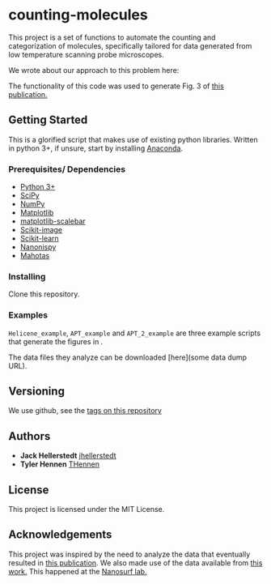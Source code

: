 # counting-molecules

This project is a set of functions to automate the counting and categorization of molecules, specifically tailored for data generated from low temperature scanning probe microscopes.

We wrote about our approach to this problem here: <CITE ARTICLE>

The functionality of this code was used to generate Fig. 3 of [this publication.](https://onlinelibrary.wiley.com/doi/abs/10.1002/anie.201812334)

## Getting Started

This is a glorified script that makes use of existing python libraries.  Written in python 3+, if unsure, start by installing [Anaconda](https://www.anaconda.com/download).

### Prerequisites/ Dependencies

* [Python 3+](https://www.anaconda.com/download)
* [SciPy](https://www.scipy.org/)
* [NumPy](http://www.numpy.org/)
* [Matplotlib](https://matplotlib.org/)
* [matplotlib-scalebar](https://pypi.org/project/matplotlib-scalebar/)
* [Scikit-image](https://scikit-image.org/)
* [Scikit-learn](https://scikit-learn.org/stable/)
* [Nanonispy](http://ysebastien.me/nanonispy-my-first-python-package.html)
* [Mahotas](https://mahotas.readthedocs.io/en/latest/)

### Installing

Clone this repository.

### Examples

`Helicene_example`, `APT_example` and `APT_2_example` are three example scripts that generate the figures in <CITE ARTICLE>.

The data files they analyze can be downloaded [here](some data dump URL).

## Versioning

We use github, see the [tags on this repository](https://github.com/thennen/counting-molecules/tags)

## Authors

* **Jack Hellerstedt** [jhellerstedt](https://github.com/jhellerstedt)
* **Tyler Hennen** [THennen](https://github.com/thennen)

## License

This project is licensed under the MIT License.

## Acknowledgements

This project was inspired by the need to analyze the data that eventually resulted in [this publication](https://onlinelibrary.wiley.com/doi/abs/10.1002/anie.201812334).
We also made use of the data available from [this work.](https://www.nature.com/articles/nchem.2662)
This happened at the [Nanosurf lab.](https://nanosurf.fzu.cz/)
